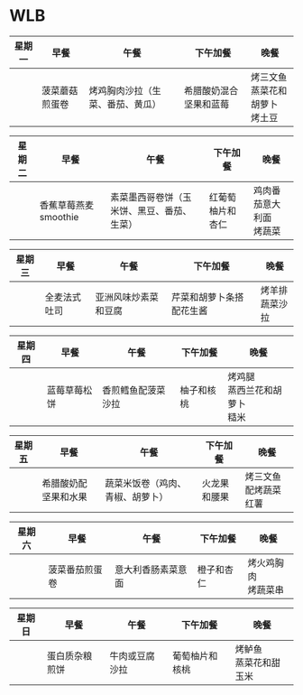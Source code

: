 # WLB
|  星期一          | 早餐                           | 午餐                                      | 下午加餐                               | 晚餐                                   |
|-----------------|--------------------------------|-------------------------------------------|----------------------------------------|----------------------------------------|
|                 | 菠菜蘑菇煎蛋卷                 | 烤鸡胸肉沙拉（生菜、番茄、黄瓜）     | 希腊酸奶混合坚果和蓝莓                 | 烤三文鱼<br>蒸菜花和胡萝卜<br>烤土豆  |

|  星期二          | 早餐                           | 午餐                                      | 下午加餐                               | 晚餐                                   |
|-----------------|--------------------------------|-------------------------------------------|----------------------------------------|----------------------------------------|
|                 | 香蕉草莓燕麦smoothie            | 素菜墨西哥卷饼（玉米饼、黑豆、番茄、生菜）| 红葡萄柚片和杏仁                       | 鸡肉番茄意大利面<br>烤蔬菜            |

|  星期三          | 早餐                           | 午餐                                      | 下午加餐                               | 晚餐                                   |
|-----------------|--------------------------------|-------------------------------------------|----------------------------------------|----------------------------------------|
|                 | 全麦法式吐司                   | 亚洲风味炒素菜和豆腐                    | 芹菜和胡萝卜条搭配花生酱              | 烤羊排<br>蔬菜沙拉                    |

|  星期四          | 早餐                           | 午餐                                      | 下午加餐                               | 晚餐                                   |
|-----------------|--------------------------------|-------------------------------------------|----------------------------------------|----------------------------------------|
|                 | 蓝莓草莓松饼                   | 香煎鳕鱼配菠菜沙拉                      | 柚子和核桃                             | 烤鸡腿<br>蒸西兰花和胡萝卜<br>糙米  |

|  星期五          | 早餐                           | 午餐                                      | 下午加餐                               | 晚餐                                   |
|-----------------|--------------------------------|-------------------------------------------|----------------------------------------|----------------------------------------|
|                 | 希腊酸奶配坚果和水果            | 蔬菜米饭卷（鸡肉、青椒、胡萝卜）       | 火龙果和腰果                           | 烤三文鱼配烤蔬菜<br>红薯              |

|  星期六          | 早餐                           | 午餐                                      | 下午加餐                               | 晚餐                                   |
|-----------------|--------------------------------|-------------------------------------------|----------------------------------------|----------------------------------------|
|                 | 菠菜番茄煎蛋卷                 | 意大利香肠素菜意面                     | 橙子和杏仁                             | 烤火鸡胸肉<br>烤蔬菜串              |

|  星期日          | 早餐                           | 午餐                                      | 下午加餐                               | 晚餐                                   |
|-----------------|--------------------------------|-------------------------------------------|----------------------------------------|----------------------------------------|
|                 | 蛋白质杂粮煎饼                 | 牛肉或豆腐沙拉                          | 葡萄柚片和核桃                         | 烤鲈鱼<br>蒸菜花和甜玉米             |

